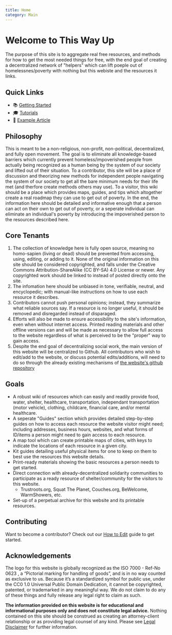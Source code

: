 ```yaml
---
title: Home
category: Main
---
```


# Welcome to This Way Up

The purpose of this site is to aggregate real free resources, and methods for how to get the most needed things for free, with the end goal of creating a decentralized network of "helpers" which can lift poeple out of homelessnes/poverty with nothing but this webiste and the resources it links. 

## Quick Links

- 📚 [Getting Started](/getting-started)
- 🎓 [Tutorials](/Tutorials/tutorials)
- 📖 [Example Article](/example-article)

## Philosophy

This is meant to be a non-religious, non-profit, non-political, decentralized, and fully open movement. The goal is to eliminate all knowledge-based barriers which currently prevent homeless/impoverished people from actually being recognized as a human being by the system of our society and lifted out of their situation. To a contributor, this site will be a place of discussion and theorizing new methods for independent people navigating the system of our society to get all the bare minimum needs for their life met (and therfore create methods others may use). To a visitor, this wiki should be a place which provides maps, guides, and tips which altogether create a real roadmap they can use to get out of poverty. In the end, the information here should be detailed and informative enough that a person can act on their own to get out of poverty, or a seperate individual can eliminate an individual's poverty by introducing the impoverished person to the resources described here. 

## Core Tenants

1. The collection of knowledge here is fully open source, meaning no homo-sapien (living or dead) should be prevented from accessing, using, editing, or adding to it. None of the original information on this site should be considered copyrighted, and falls under the Creative Commons Attribution-ShareAlike (CC BY-SA) 4.0 License or newer. Any copyrighted work should be linked to instead of posted directly onto the site.
2. The infomation here should be unbiased in tone, verifiable, neutral, and encyclopedic; with manual-like instructions on how to use each resource it describes.
3. Contributors cannot push personal opinions; instead, they summarize what reliable sources say. If a resource is no longer useful, it should be removed and disregarded instead of disparaged.
4. Efforts will also be made to ensure accessibility to the site's information, even when without internet access. Printed reading materials and other offline versions can and will be made as necessary to allow full access to the website regardless of what is perceived to be the "proper" way to gain access.
5. Despite the end goal of decentralizing social work, the main version of this website will be centralized to Github. All contributors who wish to edit/add to the website, or discuss potential edits/additions, will need to do so through the already existing mechanisms of [the website's github repository](https://github.com/This-Way-Up-org/this-way-up.org/)

## Goals

- A robust wiki of resources which can easily and readily provide food, water, shelter, healthcare, transportation, independant transportation (motor vehicle), clothing, childcare, financial care, and/or mental healthcare.
- A seperate "Guides" section which provides detailed step-by-step guides on how to access each resource the website visitor might need; including addresses, business hours, websites, and what forms of ID/items a person might need to gain access to each resource.
- A map tool which can create printable maps of cities, with keys to indicate the locations of each resource in a given city.
- Kit guides detailing useful physical items for one to keep on them to best use the resources this website details. 
- Print-ready materials showing the basic resources a person needs to get started.
- Direct connection with already-decentralized solidarity communities to participate as a ready resource of shelter/community for the visitors to this website.
    - Trustroots.org, Squat The Planet, Couches.org, BeWelcome, WarmShowers, etc.
- Set-up of a perpetual archive for this website and its printable resources.

## Contributing

Want to become a contributor? Check out our [How to Edit](/how-to-edit) guide to get started.

## Acknowledgements

The logo for this website is globally recognized as the ISO 7000 - Ref-No 0623 , a “Pictorial marking for handling of goods”, and is in no way counted as exclusive to us. Because it’s a standardized symbol for public use, under the CC0 1.0 Universal Public Domain Dedication, it cannot be copyrighted, patented, or trademarked in any meaningful way. We do not claim to do any of these things and fully release any legal right to claim as such. 

**The information provided on this website is for educational and informational purposes only and does not constitute legal advice.** Nothing contained on this site should be construed as creating an attorney-client relationship or as providing legal counsel of any kind. Please see [Legal Disclaimer](/legal-disclaimer) for further information.